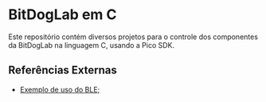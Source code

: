 # BitDogLab em C

Este repositório contém diversos projetos para o controle dos componentes da BitDogLab na linguagem C, usando a Pico SDK.

## Referências Externas
- [Exemplo de uso do BLE;](https://github.com/raspberrypi/pico-examples/tree/master/pico_w/bt/standalone)
